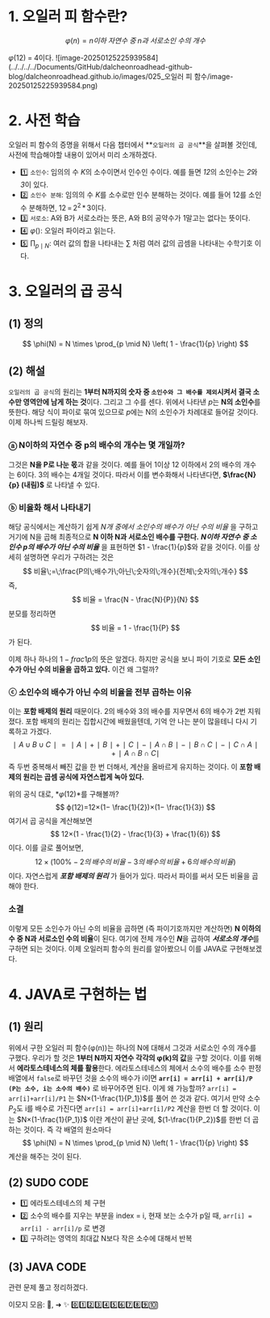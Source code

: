 # 1. 오일러 피 함수란?

$$
φ(n) = n이하\;자연수\;중\;n과\;서로소인\;수의\;개수
$$

$φ(12) \; = \; 4$이다.
![image-20250125225939584](../../../../Documents/GitHub/dalcheonroadhead-github-blog/dalcheonroadhead.github.io/images/025_오일러 피 함수/image-20250125225939584.png)

# 2. 사전 학습

오일러 피 함수의 증명을 위해서 다음 챕터에서 **`오일러의 곱 공식`**을 살펴볼 것인데, 사전에 학습해야할 내용이 있어서 미리 소개하겠다.

- 1️⃣ `소인수`: 임의의 수 *K*의 소수이면서 인수인 수이다. 예를 들면 *12*의 소인수는 *2*와 *3*이 있다. 
- 2️⃣ `소인수 분해`: 임의의 수 *K*를 소수로만 인수 분해하는 것이다. 예를 들어 12를 소인수 분해하면, $12\,=\,2^{2}\,*\,3$이다.
- 3️⃣ `서로소`:  A와 B가 서로소라는 뜻은, A와 B의 공약수가 1말고는 없다는 뜻이다.
- 4️⃣ $φ()$: 오일러 파이라고 읽는다.
- 5️⃣ $\prod_{p \mid N}$: 여러 값의 합을 나타내는 ∑ 처럼 여러 값의 곱셈을 나타내는 수학기호 이다.

# 3. 오일러의 곱 공식

## (1) 정의

$$
\phi(N) = N \times \prod_{p \mid N} \left( 1 - \frac{1}{p} \right)
$$

## (2) 해설

`오일러의 곱 공식`의 원리는 **1부터 N까지의 숫자 중 `소인수와 그 배수를 제외`시켜서 결국 소수만 영역안에 남게 하는 것**이다. 그리고 그 수를 센다.
위에서 나타낸 *p*는 **N의 소인수**를 뜻한다. 해당 식이 파이로 묶여 있으므로 *p*에는 N의 소인수가 차례대로 들어갈 것이다. 이제 하나씩 드릴링 해보자.

### ⓐ N이하의 자연수 중 p의 배수의 개수는 몇 개일까?

그것은 **N을 P로 나눈 몫**과 같을 것이다. 예를 들어 1이상 12 이하에서 2의 배수의 개수는 6이다. 3의 배수는 4개일 것이다. 따라서 이를 변수화해서 나타낸다면, **$\frac{N}{p} (내림)$** 로 나타낼 수 있다.

### ⓑ 비율화 해서 나타내기

해당 공식에서는 계산하기 쉽게 *N개 중에서 소인수의 배수가 아닌 수의 비율* 을 구하고 거기에 N을 곱해 최종적으로 **N 이하 N과 서로소인 배수를 구한다.**
  ***N이하 자연수 중 소인수 p의 배수가 아닌 수의 비율*** 을 표현하면 $1 - \frac{1}{p}$와 같을 것이다. 이를 상세히 설명하면 우리가 구하려는 것은
$$
비율\;=\;\frac{P의\;배수가\;아닌\;숫자의\;개수}{전체\;숫자의\;개수}
$$
 즉,
$$
비율 = \frac{N - \frac{N}{P}}{N}
$$
분모를 정리하면
$$
비율 = 1 - \frac{1}{P}
$$
가 된다.

이제 하나 하나의 $1 - frac{1}{p}$의 뜻은 알겠다. 하지만 공식을 보니 파이 기호로 **모든 소인수가 아닌 수의 비율을 곱하고 있다.** 이건 왜 그럴까?

### ⓒ 소인수의 배수가 아닌 수의 비율을 전부 곱하는 이유

이는 **포함 배제의 원리** 때문이다. 2의 배수와 3의 배수를 지우면서 6의 배수가 2번 지워졌다. 포함 배제의 원리는 집합시간에 배웠을텐데, 기억 안 나는 분이 많을테니 다시 기록하고 가겠다.
$$
∣A∪B∪C∣=∣A∣+∣B∣+∣C∣−∣A∩B∣−∣B∩C∣−∣C∩A∣+∣A∩B∩C∣
$$
즉 두번 중복해서 빼진 값을 한 번 더해서, 계산을 올바르게 유지하는 것이다. 이 **포함 배제의 원리는 곱셈 공식에 자연스럽게 녹아 있다.**

위의 공식 대로, *$φ(12)$*를 구해볼까?
$$
ϕ(12)=12×(1− \frac{1}{2})×(1− \frac{1}{3})
$$
여기서 곱 공식을 계산해보면
$$
12×(1 - \frac{1}{2} - \frac{1}{3} + \frac{1}{6})
$$
이다. 이를 글로 풀어보면, 
$$
12×(100\% - 2의\,배수의\,비율 - 3의\,배수의\,비율 + 6의\,배수의\,비율)
$$
이다. 자연스럽게 ***포함 배제의 원리*** 가 들어가 있다. 따라서 파이를 써서 모든 비율을 곱해야 한다. 

### 소결

이렇게 모든 소인수가 아닌 수의 비율을 곱하면 (즉 파이기호까지만 계산하면) **N 이하의 수 중 N과 서로소인 수의 비율**이 된다. 여기에 전체 개수인 ***N***을 곱하여 ***서로소의 개수***를 구하면 되는 것이다.
  이제 오일러피 함수의 원리를 알아봤으니 이를 JAVA로 구현해보겠다.

# 4. JAVA로 구현하는 법

## (1) 원리

위에서 구한 오일러 피 함수(φ(n))는 하나의 N에 대해서 그것과 서로소인 수의 개수를 구했다. 우리가 할 것은 **1부터 N까지 자연수 각각의 φ(k)의 값**을 구할 것이다.
  이를 위해서 **에라토스테네스의 체를 활용**한다. 에라토스테네스의 체에서 소수의 배수를 소수 판정 배열에서 `false`로 바꾸던 것을 소수의 배수가 i이면 **`arr[i] = arr[i] + arr[i]/P (P는 소수, i는 소수의 배수)`** 로 바꾸어주면 된다.
  이게 왜 가능할까? `arr[i] = arr[i]+arr[i]/P1` 는 $N×(1-\frac{1}{P_1})$를 풀어 쓴 것과 같다. 여기서 만약 소수 $P_2$도 i를 배수로 가진다면  `arr[i] = arr[i]+arr[i]/P2` 계산을 한번 더 할 것이다. 이는 $N×(1-\frac{1}{P_1})$ 이란 계산이 끝난 곳에, $(1-\frac{1}{P_2})$를 한번 더 곱하는 것이다. 즉 각 배열의 원소마다
$$
\phi(N) = N \times \prod_{p \mid N} \left( 1 - \frac{1}{p} \right)
$$
계산을 해주는 것이 된다.

## (2) SUDO CODE

- 1️⃣ 에라토스테네스의 체 구현
- 2️⃣ 소수의 배수를 지우는 부분을 index = i, 현재 보는 소수가 p일 때, `arr[i] = arr[i] - arr[i]/p` 로 변경
- 3️⃣ 구하려는 영역의 최대값 N보다 작은 소수에 대해서 반복 

## (3) JAVA CODE

관련 문제 풀고 정리하겠다.

이모지 모음: 🤔, ➜ ✨ 0️⃣1️⃣2️⃣3️⃣4️⃣5️⃣6️⃣7️⃣8️⃣9️⃣🔟